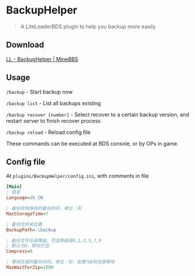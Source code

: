 # BackupHelper

> A LiteLoaderBDS plugin to help you backup more easily

## Download

[LL - BackupHelper | MineBBS](https://www.minebbs.com/resources/backuphelper-_-bds.2685/)



## Usage

`/backup` - Start backup now

`/backup list` - List all backups existing

`/backup recover [number]` - Select recover to a certain backup version, and restart server to finish recover process

`/backup reload` - Reload config file

These commands can be executed at BDS console, or by OPs in game.



## Config file

At `plugins/BackupHelper/config.ini`, with comments in file

```ini
[Main]
; 语言
Language=zh_CN

; 备份存档保存的最长时间，单位：天
MaxStorageTime=7

; 备份文件夹位置
BackupPath=.\backup

; 备份文件压缩等级，可选等级有0,1,3,5,7,9
; 默认为0，即仅打包
Compress=0

; 等待压缩的最长时间，单位：秒，如果为0则无限等待
MaxWaitForZip=1800
```

